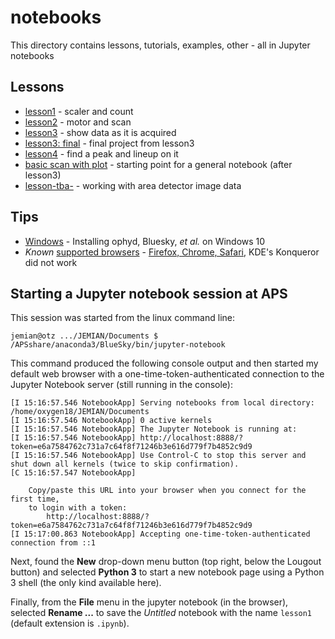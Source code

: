 # notebooks

This directory contains lessons, tutorials, examples, other - all in Jupyter notebooks

## Lessons

* [lesson1](lesson1.ipynb) - scaler and count
* [lesson2](lesson2.ipynb) - motor and scan
* [lesson3](lesson3.ipynb) - show data as it is acquired
* [lesson3: final](lesson3-final.ipynb) - final project from lesson3
* [lesson4](lesson4/README.md) - find a peak and lineup on it
* [basic scan with plot](basic-scan-with-plot.ipynb) - starting point for a general notebook (after lesson3)
* [lesson-tba-](working_with_area_detector_image_data.ipynb) - working with area detector image data

## Tips

* [Windows](windows.md) - Installing ophyd, Bluesky, *et al.* on Windows 10
* *Known* [supported browsers](https://github.com/jupyterlab/jupyterlab#prerequisites-and-supported-browsers) - [Firefox, Chrome, Safari](https://jupyterlab.readthedocs.io/en/latest/getting_started/installation.html#supported-browsers), KDE's Konqueror did not work

## Starting a Jupyter notebook session at APS

This session was started from the linux command line:

```
jemian@otz .../JEMIAN/Documents $ /APSshare/anaconda3/BlueSky/bin/jupyter-notebook
```

This command produced the following console output and then started my default web browser with a one-time-token-authenticated connection to the Jupyter Notebook server (still running in the console):

```
[I 15:16:57.546 NotebookApp] Serving notebooks from local directory: /home/oxygen18/JEMIAN/Documents
[I 15:16:57.546 NotebookApp] 0 active kernels
[I 15:16:57.546 NotebookApp] The Jupyter Notebook is running at:
[I 15:16:57.546 NotebookApp] http://localhost:8888/?token=e6a7584762c731a7c64f8f71246b3e616d779f7b4852c9d9
[I 15:16:57.546 NotebookApp] Use Control-C to stop this server and shut down all kernels (twice to skip confirmation).
[C 15:16:57.547 NotebookApp] 

    Copy/paste this URL into your browser when you connect for the first time,
    to login with a token:
        http://localhost:8888/?token=e6a7584762c731a7c64f8f71246b3e616d779f7b4852c9d9
[I 15:17:00.863 NotebookApp] Accepting one-time-token-authenticated connection from ::1
```

Next, found the **New** drop-down menu button (top right, below the Lougout button) and selected **Python 3** to start a new notebook page using a Python 3 shell (the only kind available here).

Finally, from the **File** menu in the jupyter notebook (in the browser), selected **Rename ...** to save the *Untitled* notebook with the name `lesson1` (default extension is `.ipynb`).
